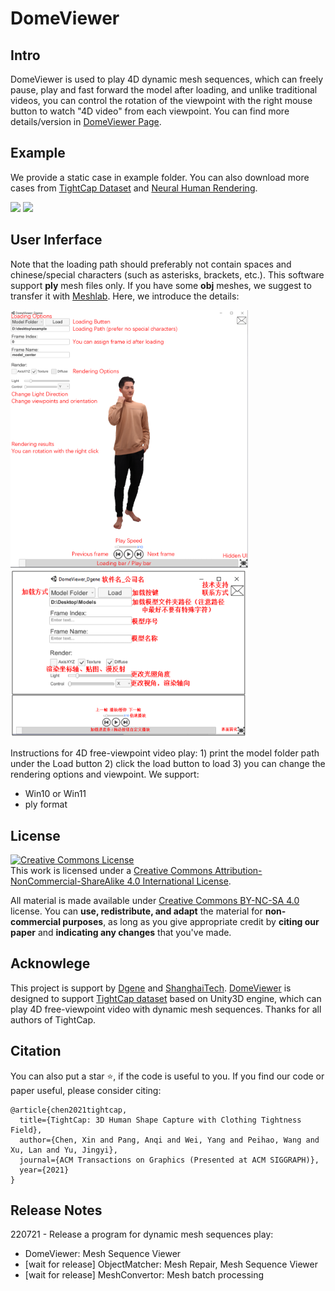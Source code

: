 # DomeViewer

## Intro
DomeViewer is used to play 4D dynamic mesh sequences, which can freely pause, play and fast forward the model after loading, and unlike traditional videos, you can control the rotation of the viewpoint with the right mouse button to watch "4D video" from each viewpoint. You can find more details/version in [DomeViewer Page](https://github.com/ChenFengYe/DomeViewer).

## Example
We provide a static case in example folder. You can also download more cases from [TightCap Dataset](https://github.com/ChenFengYe/TightCap) and [Neural Human Rendering](https://wuminye.github.io/NHR/).
<p float="left">
  <img src="./README/domeviewer1.gif" width="380" />
  <img src="./README/domeviewer2.gif" width="380" />
</p>

## User Inferface
Note that the loading path should preferably not contain spaces and chinese/special characters (such as asterisks, brackets, etc.). This software support **ply** mesh files only. If you have some **obj** meshes, we suggest to transfer it with [Meshlab](https://www.meshlab.net/). Here, we introduce the details:
<p float="left">
  <img src="./README/intro_en.png" width="380" />
  <img src="./README/intro_cn.png" width="380" />
</p>
Instructions for 4D free-viewpoint video play: 1) print the model folder path under the Load button 2) click the load button to load 3) you can change the rendering options and viewpoint. We support:

 - Win10 or Win11
 - ply format


## License ##
<a rel="license" href="http://creativecommons.org/licenses/by-nc-sa/4.0/"><img alt="Creative Commons License" style="border-width:0" src="https://i.creativecommons.org/l/by-nc-sa/4.0/80x15.png" /></a><br />This work is licensed under a <a rel="license" href="http://creativecommons.org/licenses/by-nc-sa/4.0/">Creative Commons Attribution-NonCommercial-ShareAlike 4.0 International License</a>.

All material is made available under [Creative Commons BY-NC-SA 4.0](https://creativecommons.org/licenses/by-nc-sa/4.0/legalcode) license. You can **use, redistribute, and adapt** the material for **non-commercial purposes**, as long as you give appropriate credit by **citing our paper** and **indicating any changes** that you've made.

## Acknowlege
This project is support by [Dgene](https://www.dgene.com/) and [ShanghaiTech](https://vic.shanghaitech.edu.cn/). [DomeViewer](https://github.com/ChenFengYe/TightCap/DomeViewer) is designed to support [TightCap dataset](https://github.com/ChenFengYe/TightCap) based on Unity3D engine, which can play 4D free-viewpoint video with dynamic mesh sequences. Thanks for all authors of TightCap.

## Citation
You can also put a star :star:, if the code is useful to you. If you find our code or paper useful, please consider citing:
```
@article{chen2021tightcap,
  title={TightCap: 3D Human Shape Capture with Clothing Tightness Field},
  author={Chen, Xin and Pang, Anqi and Wei, Yang and Peihao, Wang and Xu, Lan and Yu, Jingyi},
  journal={ACM Transactions on Graphics (Presented at ACM SIGGRAPH)},
  year={2021}
}
```
## Release Notes
220721 - Release a program for dynamic mesh sequences play:
  - DomeViewer: Mesh Sequence Viewer
  - [wait for release] ObjectMatcher: Mesh Repair, Mesh Sequence Viewer
  - [wait for release] MeshConvertor: Mesh batch processing
